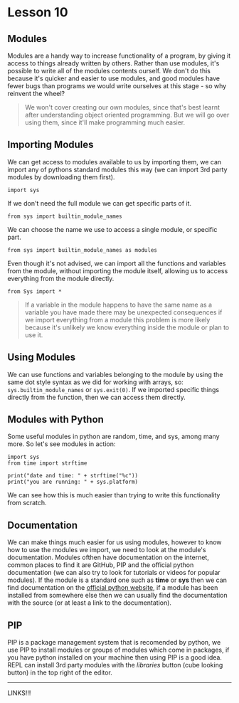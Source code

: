 # Lesson 10

## Modules

Modules are a handy way to increase functionality of a program, by giving it
access to things already written by others.
Rather than use modules, it's possible to write all of the
modules contents ourself.
We don't do this because it's quicker and easier to use modules,
and good modules have fewer bugs than programs we would write
ourselves at this stage - so why reinvent the wheel?

> We won't cover creating our own modules, since that's best
> learnt after understanding object oriented programming.
> But we will go over using them, since it'll make programming
> much easier.

## Importing Modules

We can get access to modules available to us by importing them,
we can import any of pythons standard modules this way (we can
import 3rd party modules by downloading them first).
```python3
import sys
```

If we don't need the full module we can get specific parts of
it.
```python3
from sys import builtin_module_names
```

We can choose the name we use to access a single module, or
specific part.
```python3
from sys import builtin_module_names as modules
```

Even though it's not advised, we can import all the functions
and variables from the module, without importing the module
itself, allowing us to access everything from the module
directly.
```python3
from Sys import *
```
> If a variable in the module happens to have the same name as
> a variable you have made there may be unexpected consequences
> if we import everything from a module this problem is more
> likely because it's unlikely we know everything inside the
> module or plan to use it.

## Using Modules

We can use functions and variables belonging to the module
by using the same dot style syntax as we did for working with
arrays, so: `sys.builtin_module_names` or
`sys.exit(0)`. If we imported specific
things directly from the function, then we can access them
directly.

## Modules with Python

Some useful modules in python are random, time, and sys,
among many more.
So let's see modules in action:
```python3
import sys
from time import strftime

print("date and time: " + strftime("%c"))
print("you are running: " + sys.platform)
```

We can see how this is much easier than trying to write this
functionality from scratch.

## Documentation

We can make things much easier for us using modules, however
to know how to use the modules we import, we need to look at the module's
documentation. Modules ofthen have documentation on the internet, common
places to find it are GitHub, PIP and the official python
documentation (we can also try to look for tutorials or videos for popular
modules). If the module is a standard one such as **time** or **sys**
then we can find documentation on the
[official python website](https://pip.pypa.io/en/stable/), if a module has been
installed from somewhere else then we can usually find the documentation with
the source (or at least a link to the documentation).

## PIP

PIP is a package management system that is recomended by python, we use PIP to
install modules or groups of modules which come in packages, if you have
python installed on your machine then using PIP is a good idea.
REPL can install 3rd party modules with the _libraries_ button (cube looking
button) in the top right of the editor.

---
LINKS!!!
